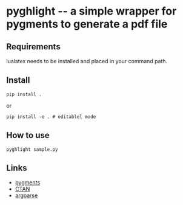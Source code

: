 # pyghlight -- a simple wrapper for pygments to generate a pdf file

## Requirements

lualatex needs to be installed and placed in your command path.

## Install

```
pip install .
```

or 

```
pip install -e . # editablel mode
```


## How to use

    pyghlight sample.py

## Links

* [pygments](https://pygments.org)
* [CTAN](https://www.ctan.org/)
* [argparse](https://docs.python.org/3/library/argparse.html)